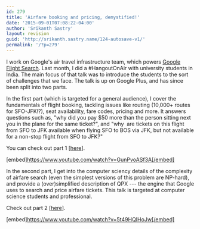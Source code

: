 ```yaml
---
id: 279
title: 'Airfare booking and pricing, demystified!'
date: '2015-09-01T07:08:22-04:00'
author: 'Srikanth Sastry'
layout: revision
guid: 'http://srikanth.sastry.name/124-autosave-v1/'
permalink: '/?p=279'
---
```


I work on Google's air travel infrastructure team, which powers <a href="https://www.google.com/flights" target="_blank" rel="nofollow">Google Flight Search</a>. Last month, I did a #HangoutOnAir with university students in India. The main focus of that talk was to introduce the students to the sort of challenges that we face. The talk is up on Google Plus, and has since been split into two parts.

In the first part (which is targeted for a general audience), I cover the fundamentals of flight booking, tackling issues like routing (10,000+ routes for SFO-JFK!?), seat availability, fare codes, pricing and more. It answers questions such as, "why did you pay $50 more than the person sitting next you in the plane for the same ticket?", and "why  are tickets on this flight from SFO to JFK available when flying SFO to BOS via JFK, but not available for a non-stop flight from SFO to JFK?"

You can check out part 1 [<a href="https://plus.google.com/+GoogleTravel/posts/bBvVytDPTLL" target="_blank" rel="nofollow">here</a>].

[embed]https://www.youtube.com/watch?v=GunPvoASf3A[/embed]

In the second part, I get into the computer sciency details of the complexity of airfare search (even the simplest versions of this problem are NP-hard), and provide a (over)simplified description of QPX --- the engine that Google uses to search and price airfare tickets. This talk is targeted at computer science students and professional.

Check out part 2 [<a href="https://plus.google.com/+GoogleTravel/posts/2F5SrNCMw42" target="_blank" rel="nofollow">here</a>].

[embed]https://www.youtube.com/watch?v=5t49HQIHoJw[/embed]